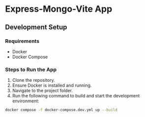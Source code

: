 # Express-Mongo-Vite App

## Development Setup

### Requirements
- Docker
- Docker Compose

### Steps to Run the App

1. Clone the repository.
2. Ensure Docker is installed and running.
3. Navigate to the project folder.
4. Run the following command to build and start the development environment:

```bash
docker compose -f docker-compose.dev.yml up --build

